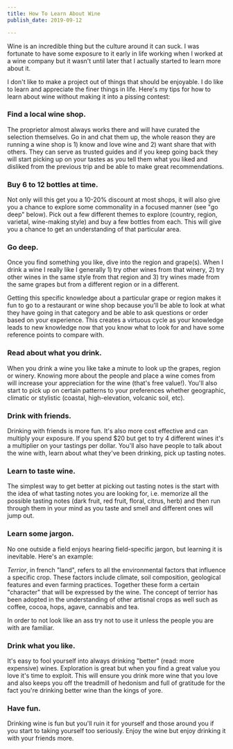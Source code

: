 ```yaml
---
title: How To Learn About Wine
publish_date: 2019-09-12

---
```

Wine is an incredible thing but the culture around it can suck. I was fortunate to have some exposure to it early in life working when I worked at a wine company but it wasn't until later that I actually started to learn more about it.

I don't like to make a project out of things that should be enjoyable. I do like to learn and appreciate the finer things in life. Here's my tips for how to learn about wine without making it into a pissing contest:

### Find a local wine shop.

The proprietor almost always works there and will have curated the selection themselves. Go in and chat them up, the whole reason they are running a wine shop is 1) know and love wine and 2) want share that with others. They can serve as trusted guides and if you keep going back they will start picking up on your tastes as you tell them what you liked and disliked from the previous trip and be able to make great recommendations.

### Buy 6 to 12 bottles at time.

Not only will this get you a 10-20% discount at most shops, it will also give you a chance to explore some commonality in a focused manner (see "go deep" below). Pick out a few different themes to explore (country, region, varietal, wine-making style) and buy a few bottles from each. This will give you a chance to get an understanding of that particular area.

### Go deep.

Once you find something you like, dive into the region and grape(s). When I drink a wine I really like I generally 1) try other wines from that winery, 2) try other wines in the same style from that region and 3) try wines made from the same grapes but from a different region or in a different.

Getting this specific knowledge about a particular grape or region makes it fun to go to a restaurant or wine shop because you'll be able to look at what they have going in that category and be able to ask questions or order based on your experience. This creates a virtuous cycle as your knowledge leads to new knowledge now that you know what to look for and have some reference points to compare with.

### Read about what you drink.

When you drink a wine you like take a minute to look up the grapes, region or winery. Knowing more about the people and place a wine comes from will increase your appreciation for the wine (that's free value!). You'll also start to pick up on certain patterns to your preferences whether geographic, climatic or stylistic (coastal, high-elevation, volcanic soil, etc).

### Drink with friends.

Drinking with friends is more fun. It's also more cost effective and can multiply your exposure. If you spend $20 but get to try 4 different wines it's a multiplier on your tastings per dollar. You'll also have people to talk about the wine with, learn about what they've been drinking, pick up tasting notes.

### Learn to taste wine.

The simplest way to get better at picking out tasting notes is the start with the idea of what tasting notes you are looking for, i.e. memorize all the possible tasting notes (dark fruit, red fruit, floral, citrus, herb) and then run through them in your mind as you taste and smell and different ones will jump out.

### Learn some jargon.

No one outside a field enjoys hearing field-specific jargon, but learning it is inevitable. Here's an example:

_Terrior_, in french "land", refers to all the environmental factors that influence a specific crop. These factors include climate, soil composition, geological features and even farming practices. Together these form a certain "character" that will be expressed by the wine. The concept of terrior has been adopted in the understanding of other artisnal crops as well such as coffee, cocoa, hops, agave, cannabis and tea.

In order to not look like an ass try not to use it unless the people you are with are familiar.

### Drink what you like.

It's easy to fool yourself into always drinking "better" (read: more expensive) wines. Exploration is great but when you find a great value you love it's time to exploit. This will ensure you drink more wine that you love and also keeps you off the treadmill of hedonism and full of gratitude for the fact you're drinking better wine than the kings of yore.

### Have fun.

Drinking wine is fun but you'll ruin it for yourself and those around you if you start to taking yourself too seriously. Enjoy the wine but enjoy drinking it with your friends more.